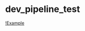 # dev_pipeline_test

[!Example](https://github.com/ChaDe1922/dev_pipeline_test/github/.github/workflows/checkStyle.yaml/badge.svg)

